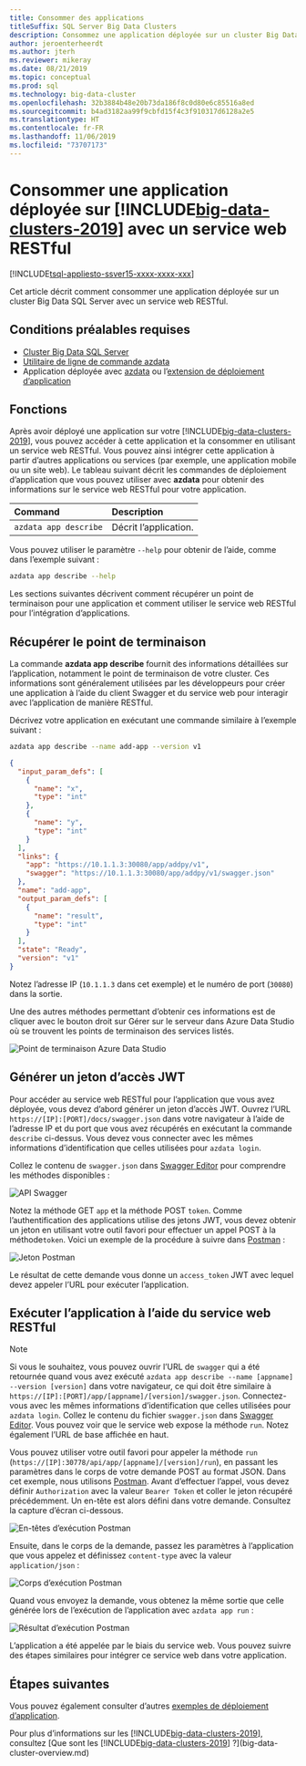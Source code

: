 ```yaml
---
title: Consommer des applications
titleSuffix: SQL Server Big Data Clusters
description: Consommez une application déployée sur un cluster Big Data SQL Server avec un service web RESTful.
author: jeroenterheerdt
ms.author: jterh
ms.reviewer: mikeray
ms.date: 08/21/2019
ms.topic: conceptual
ms.prod: sql
ms.technology: big-data-cluster
ms.openlocfilehash: 32b3884b48e20b73da186f8c0d80e6c85516a8ed
ms.sourcegitcommit: b4ad3182aa99f9cbfd15f4c3f910317d6128a2e5
ms.translationtype: HT
ms.contentlocale: fr-FR
ms.lasthandoff: 11/06/2019
ms.locfileid: "73707173"
---
```

# <a name="consume-an-app-deployed-on-includebig-data-clusters-2019includesssbigdataclusters-ss-novermd-using-a-restful-web-service"></a>Consommer une application déployée sur [!INCLUDE[big-data-clusters-2019](../includes/ssbigdataclusters-ss-nover.md)] avec un service web RESTful

[!INCLUDE[tsql-appliesto-ssver15-xxxx-xxxx-xxx](../includes/tsql-appliesto-ssver15-xxxx-xxxx-xxx.md)]

Cet article décrit comment consommer une application déployée sur un cluster Big Data SQL Server avec un service web RESTful.

## <a name="prerequisites"></a>Conditions préalables requises

- [Cluster Big Data SQL Server](deployment-guidance.md)
- [Utilitaire de ligne de commande azdata](deploy-install-azdata.md)
- Application déployée avec [azdata](big-data-cluster-create-apps.md) ou l’[extension de déploiement d’application](app-deployment-extension.md)

## <a name="capabilities"></a>Fonctions

Après avoir déployé une application sur votre [!INCLUDE[big-data-clusters-2019](../includes/ssbigdataclusters-ver15.md)], vous pouvez accéder à cette application et la consommer en utilisant un service web RESTful. Vous pouvez ainsi intégrer cette application à partir d’autres applications ou services (par exemple, une application mobile ou un site web). Le tableau suivant décrit les commandes de déploiement d’application que vous pouvez utiliser avec **azdata** pour obtenir des informations sur le service web RESTful pour votre application.

|Command |Description |
|:---|:---|
|`azdata app describe` | Décrit l’application. |

Vous pouvez utiliser le paramètre `--help` pour obtenir de l’aide, comme dans l’exemple suivant :

```bash
azdata app describe --help
```

Les sections suivantes décrivent comment récupérer un point de terminaison pour une application et comment utiliser le service web RESTful pour l’intégration d’applications.

## <a name="retrieve-the-endpoint"></a>Récupérer le point de terminaison

La commande **azdata app describe** fournit des informations détaillées sur l’application, notamment le point de terminaison de votre cluster. Ces informations sont généralement utilisées par les développeurs pour créer une application à l’aide du client Swagger et du service web pour interagir avec l’application de manière RESTful.

Décrivez votre application en exécutant une commande similaire à l’exemple suivant :

```bash
azdata app describe --name add-app --version v1
```

```json
{
  "input_param_defs": [
    {
      "name": "x",
      "type": "int"
    },
    {
      "name": "y",
      "type": "int"
    }
  ],
  "links": {
    "app": "https://10.1.1.3:30080/app/addpy/v1",
    "swagger": "https://10.1.1.3:30080/app/addpy/v1/swagger.json"
  },
  "name": "add-app",
  "output_param_defs": [
    {
      "name": "result",
      "type": "int"
    }
  ],
  "state": "Ready",
  "version": "v1"
}
```

Notez l’adresse IP (`10.1.1.3` dans cet exemple) et le numéro de port (`30080`) dans la sortie.

Une des autres méthodes permettant d’obtenir ces informations est de cliquer avec le bouton droit sur Gérer sur le serveur dans Azure Data Studio où se trouvent les points de terminaison des services listés.

![Point de terminaison Azure Data Studio](media/big-data-cluster-consume-apps/ads_end_point.png)

## <a name="generate-a-jwt-access-token"></a>Générer un jeton d’accès JWT

Pour accéder au service web RESTful pour l’application que vous avez déployée, vous devez d’abord générer un jeton d’accès JWT. Ouvrez l’URL `https://[IP]:[PORT]/docs/swagger.json` dans votre navigateur à l’aide de l’adresse IP et du port que vous avez récupérés en exécutant la commande `describe` ci-dessus. Vous devez vous connecter avec les mêmes informations d’identification que celles utilisées pour `azdata login`.

Collez le contenu de `swagger.json` dans [Swagger Editor](https://editor.swagger.io) pour comprendre les méthodes disponibles :

![API Swagger](media/big-data-cluster-consume-apps/api_swagger.png)

Notez la méthode GET `app` et la méthode POST `token`. Comme l’authentification des applications utilise des jetons JWT, vous devez obtenir un jeton en utilisant votre outil favori pour effectuer un appel POST à la méthode`token`. Voici un exemple de la procédure à suivre dans [Postman](https://www.getpostman.com/) :

![Jeton Postman](media/big-data-cluster-consume-apps/postman_token.png)

Le résultat de cette demande vous donne un `access_token` JWT avec lequel devez appeler l’URL pour exécuter l’application.

## <a name="execute-the-app-using-the-restful-web-service"></a>Exécuter l’application à l’aide du service web RESTful

> [!NOTE]
> Si vous le souhaitez, vous pouvez ouvrir l’URL de `swagger` qui a été retournée quand vous avez exécuté `azdata app describe --name [appname] --version [version]` dans votre navigateur, ce qui doit être similaire à `https://[IP]:[PORT]/app/[appname]/[version]/swagger.json`. Connectez-vous avec les mêmes informations d’identification que celles utilisées pour `azdata login`. Collez le contenu du fichier `swagger.json` dans [Swagger Editor](https://editor.swagger.io). Vous pouvez voir que le service web expose la méthode `run`. Notez également l’URL de base affichée en haut.

Vous pouvez utiliser votre outil favori pour appeler la méthode `run` (`https://[IP]:30778/api/app/[appname]/[version]/run`), en passant les paramètres dans le corps de votre demande POST au format JSON. Dans cet exemple, nous utilisons [Postman](https://www.getpostman.com/). Avant d’effectuer l’appel, vous devez définir `Authorization` avec la valeur `Bearer Token` et coller le jeton récupéré précédemment. Un en-tête est alors défini dans votre demande. Consultez la capture d’écran ci-dessous.

![En-têtes d’exécution Postman](media/big-data-cluster-consume-apps/postman_run_1.png)

Ensuite, dans le corps de la demande, passez les paramètres à l’application que vous appelez et définissez `content-type` avec la valeur `application/json` :

![Corps d’exécution Postman](media/big-data-cluster-consume-apps/postman_run_2.png)

Quand vous envoyez la demande, vous obtenez la même sortie que celle générée lors de l’exécution de l’application avec `azdata app run` :

![Résultat d’exécution Postman](media/big-data-cluster-consume-apps/postman_result.png)

L’application a été appelée par le biais du service web. Vous pouvez suivre des étapes similaires pour intégrer ce service web dans votre application.

## <a name="next-steps"></a>Étapes suivantes

Vous pouvez également consulter d’autres [exemples de déploiement d’application](https://aka.ms/sql-app-deploy).

Pour plus d’informations sur les [!INCLUDE[big-data-clusters-2019](../includes/ssbigdataclusters-ss-nover.md)], consultez [Que sont les [!INCLUDE[big-data-clusters-2019](../includes/ssbigdataclusters-ver15.md)] ?](big-data-cluster-overview.md)
